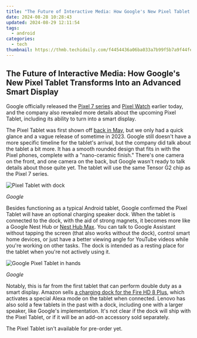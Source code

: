 ```yaml
---
title: "The Future of Interactive Media: How Google's New Pixel Tablet Transforms Into an Advanced Smart Display"
date: 2024-08-28 10:28:43
updated: 2024-08-29 12:11:54
tags:
  - android
categories:
  - tech
thumbnail: https://thmb.techidaily.com/f4454436a06ba033a7b99f5b7a9f44fe470868599b2299ee24471567dbe046e5.jpg
---
```


## The Future of Interactive Media: How Google's New Pixel Tablet Transforms Into an Advanced Smart Display

Google officially released the [Pixel 7 series](https://ios-pokemon-go.techidaily.com/in-2024-why-cant-i-install-the-ipogo-on-apple-iphone-se-drfone-by-drfone-virtual-ios/) and [Pixel Watch](https://fox-friendly.techidaily.com/2024-approved-mastery-in-making-sense-top-6-persuasive-video-types/) earlier today, and the company also revealed more details about the upcoming Pixel Tablet, including its ability to turn into a smart display.

 The Pixel Tablet was first shown off [back in May](https://instagram-video-recordings.techidaily.com/updated-2024-approved-insta-gurus-guide-the-essential-hashtags-you-need-today/), but we only had a quick glance and a vague release of sometime in 2023\. Google still doesn't have a more specific timeline for the tablet's arrival, but the company did talk about the tablet a bit more. It has a smooth rounded design that fits in with the Pixel phones, complete with a "nano-ceramic finish." There's one camera on the front, and one camera on the back, but Google wasn't ready to talk details about those quite yet. The tablet will use the same Tensor G2 chip as the Pixel 7 series.

![Pixel Tablet with dock](https://static1.howtogeekimages.com/wordpress/wp-content/uploads/2022/10/screenshot-10-06-2022-110051.jpg) 

_Google_

 Besides functioning as a typical Android tablet, Google confirmed the Pixel Tablet will have an optional charging speaker dock. When the tablet is connected to the dock, with the aid of strong magnets, it becomes more like a Google Nest Hub or [Nest Hub Max](https://www.reviewgeek.com/26226/the-nest-hub-max-best-smart-display-for-your-kitchen-or-living-room/). You can talk to Google Assistant without tapping the screen (that also works without the dock), control smart home devices, or just have a better viewing angle for YouTube videos while you're working on other tasks. The dock is intended as a resting place for the tablet when you're not actively using it.

![Google Pixel Tablet in hands](https://static1.howtogeekimages.com/wordpress/wp-content/uploads/2022/10/screenshot-10-06-2022-105959.jpg) 

_Google_

 Notably, this is far from the first tablet that can perform double duty as a smart display. Amazon sells [a charging dock for the Fire HD 8 Plus](https://www.amazon.com/Made-Amazon-Wireless-Charging-compatible/dp/B085RVS6FV?tag=hotoge-20&ascsubtag=UUhtgUeUpU204118&asc%5Frefurl=https%3A%2F%2Fwww.howtogeek.com%2F838645%2Fgoogles-pixel-tablet-will-turn-into-a-smart-display%2F&asc%5Fcampaign=Short-Term), which activates a special Alexa mode on the tablet when connected. Lenovo has also sold a few tablets in the past with a dock, including one with a larger speaker, like Google's implementation. It's not clear if the dock will ship with the Pixel Tablet, or if it will be an add-on accessory sold separately.

 The Pixel Tablet isn't available for pre-order yet.

<ins class="adsbygoogle"
     style="display:block"
     data-ad-format="autorelaxed"
     data-ad-client="ca-pub-7571918770474297"
     data-ad-slot="1223367746"></ins>



<ins class="adsbygoogle"
     style="display:block"
     data-ad-client="ca-pub-7571918770474297"
     data-ad-slot="8358498916"
     data-ad-format="auto"
     data-full-width-responsive="true"></ins>
